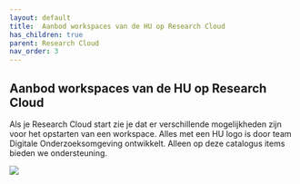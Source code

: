 ```yaml
---
layout: default
title:  Aanbod workspaces van de HU op Research Cloud
has_children: true
parent: Research Cloud
nav_order: 3
---
```


## Aanbod workspaces van de HU op Research Cloud
Als je Research Cloud start zie je dat er verschillende mogelijkheden zijn voor het opstarten van een workspace. Alles met een HU logo is door team Digitale Onderzoeksomgeving ontwikkelt. Alleen op deze catalogus items bieden we ondersteuning. 

![](/docs/assets/aanbod-research-cloud-2.0.png)
